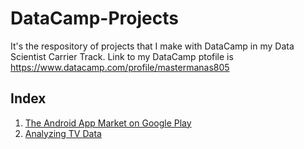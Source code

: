 # DataCamp-Projects
It's the respository of projects that I make with DataCamp in my Data Scientist Carrier Track. Link to my DataCamp ptofile is https://www.datacamp.com/profile/mastermanas805

## Index
1. [The Android App Market on Google Play](./The%20Android%20App%20Market%20on%20Google%20Play)
2. [Analyzing TV Data](./Analyzing%20TV%20Data)
